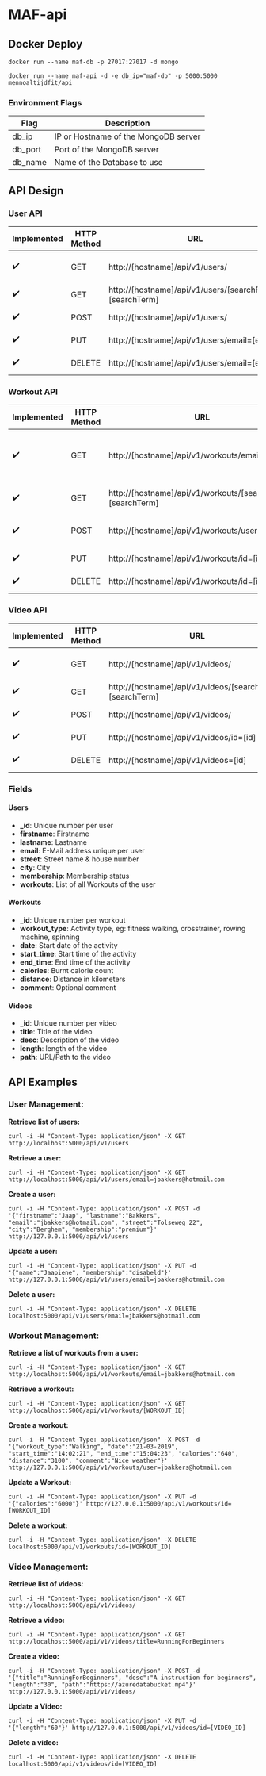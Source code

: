# MAF-api
## Docker Deploy
```docker run --name maf-db -p 27017:27017 -d mongo```

```docker run --name maf-api -d -e db_ip="maf-db" -p 5000:5000 mennoaltijdfit/api```
### Environment Flags
| Flag | Description |
| ------------- | ------------- |
| db_ip | IP or Hostname of the MongoDB server |
| db_port | Port of the MongoDB server |
| db_name | Name of the Database to use |


## API Design
### User API
| Implemented | HTTP Method | URL | Action |
| ------------- | ------------- | ------------- | ------------- |
| :heavy_check_mark: | GET | http://[hostname]/api/v1/users/ | Retrieve list of users |
| :heavy_check_mark: | GET | http://[hostname]/api/v1/users/[searchField]=[searchTerm] | Retrieve a user |
| :heavy_check_mark: | POST | http://[hostname]/api/v1/users/ | Create a user |
| :heavy_check_mark: | PUT | http://[hostname]/api/v1/users/email=[email] | Update a User |
| :heavy_check_mark: | DELETE | http://[hostname]/api/v1/users/email=[email] | Delete a user |

### Workout API
| Implemented | HTTP Method | URL | Action |
| ------------- | ------------- | ------------- | ------------- |
| :heavy_check_mark: | GET | http://[hostname]/api/v1/workouts/email=[email] | Retrieve a list of workouts from a user |
| :heavy_check_mark: | GET | http://[hostname]/api/v1/workouts/[searchField]=[searchTerm] | Retrieve a workout |
| :heavy_check_mark: | POST | http://[hostname]/api/v1/workouts/user=[id] | Create a workout for user |
| :heavy_check_mark: | PUT | http://[hostname]/api/v1/workouts/id=[id] | Update a Workout |
| :heavy_check_mark: | DELETE | http://[hostname]/api/v1/workouts/id=[id] | Delete a workout |

### Video API
| Implemented | HTTP Method | URL | Action |
| ------------- | ------------- | ------------- | ------------- |
| :heavy_check_mark: | GET | http://[hostname]/api/v1/videos/ | Retrieve list of videos |
| :heavy_check_mark: | GET | http://[hostname]/api/v1/videos/[searchField]=[searchTerm] | Retrieve a video |
| :heavy_check_mark: | POST | http://[hostname]/api/v1/videos/ | Create a video |
| :heavy_check_mark: | PUT | http://[hostname]/api/v1/videos/id=[id] | Update a Video |
| :heavy_check_mark: | DELETE | http://[hostname]/api/v1/videos=[id] | Delete a video |

### Fields
#### Users
* **_id**: Unique number per user
* **firstname**: Firstname
* **lastname**: Lastname
* **email**: E-Mail address unique per user
* **street**: Street name & house number
* **city**: City
* **membership**: Membership status
* **workouts**: List of all Workouts of the user

#### Workouts
* **_id**: Unique number per workout
* **workout_type**: Activity type, eg: fitness walking, crosstrainer, rowing machine, spinning
* **date**: Start date of the activity
* **start_time**: Start time of the activity
* **end_time**: End time of the activity
* **calories**: Burnt calorie count
* **distance**: Distance in kilometers
* **comment**: Optional comment

#### Videos
* **_id**: Unique number per video
* **title**: Title of the video
* **desc**: Description of the video
* **length**: length of the video
* **path**: URL/Path to the video

## API Examples
### User Management:
**Retrieve list of users:**

``` curl -i -H "Content-Type: application/json" -X GET http://localhost:5000/api/v1/users ```

**Retrieve a user:**

``` curl -i -H "Content-Type: application/json" -X GET http://localhost:5000/api/v1/users/email=jbakkers@hotmail.com ```

**Create a user:**

``` curl -i -H "Content-Type: application/json" -X POST -d '{"firstname":"Jaap", "lastname":"Bakkers", "email":"jbakkers@hotmail.com", "street":"Tolseweg 22", "city":"Berghem", "membership":"premium"}' http://127.0.0.1:5000/api/v1/users ```

**Update a user:**

``` curl -i -H "Content-Type: application/json" -X PUT -d '{"name":"Jaapiene", "membership":"disabeld"}' http://127.0.0.1:5000/api/v1/users/email=jbakkers@hotmail.com ```

**Delete a user:**

``` curl -i -H "Content-Type: application/json" -X DELETE localhost:5000/api/v1/users/email=jbakkers@hotmail.com ```


### Workout Management:
**Retrieve a list of workouts from a user:**

``` curl -i -H "Content-Type: application/json" -X GET http://localhost:5000/api/v1/workouts/email=jbakkers@hotmail.com ```

**Retrieve a workout:**

``` curl -i -H "Content-Type: application/json" -X GET http://localhost:5000/api/v1/workouts/[WORKOUT_ID] ```

**Create a workout:**

``` curl -i -H "Content-Type: application/json" -X POST -d '{"workout_type":"Walking", "date":"21-03-2019", "start_time":"14:02:21", "end_time":"15:04:23", "calories":"640", "distance":"3100", "comment":"Nice weather"}' http://127.0.0.1:5000/api/v1/workouts/user=jbakkers@hotmail.com ```

**Update a Workout:**

``` curl -i -H "Content-Type: application/json" -X PUT -d '{"calories":"6000"}' http://127.0.0.1:5000/api/v1/workouts/id=[WORKOUT_ID] ```

**Delete a workout:**

``` curl -i -H "Content-Type: application/json" -X DELETE localhost:5000/api/v1/workouts/id=[WORKOUT_ID] ```

### Video Management:
**Retrieve list of videos:**

``` curl -i -H "Content-Type: application/json" -X GET http://localhost:5000/api/v1/videos/ ```

**Retrieve a video:**

``` curl -i -H "Content-Type: application/json" -X GET http://localhost:5000/api/v1/videos/title=RunningForBeginners ```

**Create a video:**

``` curl -i -H "Content-Type: application/json" -X POST -d '{"title":"RunningForBeginners", "desc":"A instruction for beginners", "length":"30", "path":"https://azuredatabucket.mp4"}' http://127.0.0.1:5000/api/v1/videos/ ```

**Update a Video:**

``` curl -i -H "Content-Type: application/json" -X PUT -d '{"length":"60"}' http://127.0.0.1:5000/api/v1/videos/id=[VIDEO_ID] ```

**Delete a video:**

``` curl -i -H "Content-Type: application/json" -X DELETE localhost:5000/api/v1/videos/id=[VIDEO_ID] ```
